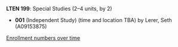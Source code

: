 **LTEN 199**: Special Studies (2–4 units, by 2)

- **001** (Independent Study) (time and location TBA) by Lerer, Seth (A09153875)

[Enrollment numbers over time](./LTEN199.tsv)
